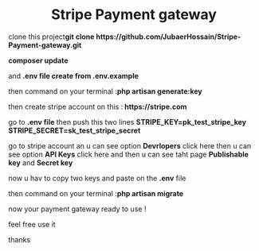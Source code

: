 <h1 align="center">Stripe Payment gateway </h1>
<p>clone this project<strong>git clone https://github.com/JubaerHossain/Stripe-Payment-gateway.git</strong></p>
<p><strong>composer update</strong></p>
<p>and <strong> .env file create from .env.example</strong></p>
<p> then command on your terminal :<strong>php artisan generate:key</strong></p>
<p>then create stripe account on this :<strong>  https://stripe.com </strong></p>
<p>go to <strong>.env file</strong> then push this two lines <strong>STRIPE_KEY=pk_test_stripe_key          
    STRIPE_SECRET=sk_test_stripe_secret</strong></p>
   
   <p>go to stripe account an u can see option <strong>Devrlopers</strong> click here then u can see option <strong> API Keys</strong> click here and then u can see taht page <strong>Publishable key</strong> and <strong>Secret key</strong></p>
   <p>now u hav to copy  two keys and paste on the <strong>.env</strong> file </p>
<p>then command on your terminal :<strong>php artisan migrate</strong></p>
<p>now your payment gateway ready to use !</p>
<p>feel free use it</p>
<p>thanks</p>

